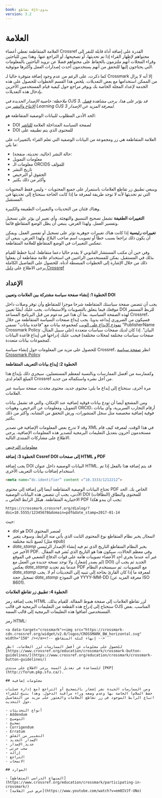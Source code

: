 ```yaml
---
book: تقاطع ojs-يدوي
version: 3.2
---
```


# العلامة

العلامة المتقاطعة تعطي أعضاء Crossref القدرة على إضافة أداة قابلة للنقر إلى محتواهم لإظهار القراء إذا تم تحديثها، أو تصحيحها، أو التراجع عنها. وهذا يبين للباحثين وقراء المجلات أنهم ملتزمون بالحفاظ على محتواهم فضلا عن تزويد الباحثين بالمعلومات التي يحتاجون إليها للتحقق من أنهم يستخدمون أحدث إصدارات العمل وأكثرها موثوقية.

كما ذكرت، على الرغم من عدم وجود إضافة متوفرة حاليا لـ Crossmark إلا أنه لا يزال من الممكن استخدامها مع بعض التعديلات. يلخص هذا القسم الخطوات للحصول على هذه الخدمة لإعداد المجلة الخاصة بك ويوفر مراجع حول كيفية قيام المستخدمين الآخرين بإدخال هذه التعديلات.

_ملاحظة: خاصية الإصدار الجديدة في OJS 3. قد يؤثر على هذا، يرجى مشاهدة [فصل الإنتاج والنشر](https://docs.pkp.sfu.ca/learning-ojs/en/production-publication#versioning-of-articles) من Learning OJS 3 لمعرفة المزيد عن الإصدار._

الحد الأدنى المطلوب للبيانات الوصفية المتقاطعة هو:

- DOI لصفحة السياسة المتداخلة العلامة [للناشر](https://www.crossref.org/education/crossmark/crossmark-policy-page/)
- DOI للمحتوى الذي يتم تطبيقه على

العلامة المتقاطعة هي زر ومجموعة من البيانات الوصفية التي تعلم القراء بالتغييرات على ما يلي:

- حالة النشر (حالية، تحديثة، منقحة):
- معلومات التمويل
- معلومات الـ ORCIDS للمؤلف
- تاريخ النشر
- الحقوق أو الترخيص
- وأكثر من ذلك بكثير

وينبغي تطبيق زر تقاطع العلامات باستمرار على جميع المحتويات - وليس فقط المحتويات التي تم تحديثها لأنه لا توجد طريقة لمعرفة ما إذا كانت الحاجة ستحتاج إلى تحديثها في المستقبل.

وهناك فئتان من التحديثات والتغييرات الطفيفة والكبيرة.

**التغييرات الطفيفة** تشمل تصحيح التنسيق والتهجئة. وأي تغيير لن يؤثر على تسجيل وتفسير العمل. ولهذا الغرض، ينبغي أن يظل الوضع المتقاطع قائما.

**تغييرات رئيسية** إذا كانت هناك تغييرات جوهرية تؤثر على تسجيل أو تفسير العمل. ويمكن أن يكون ذلك تراجعا بسبب خطأ أو تصويب اسم صاحب البلاغ. ولهذا الغرض، ينبغي أن تنعكس التغييرات في الوضع المتقاطع للعلامة المتقاطعة.

وفي حين أن مكتب المستشار القانوني لا يقدم حاليا دعما متقاطعا، لدينا خطط للقيام بذلك في المستقبل. يمكن للمستخدمين الراغبين في استخدام علامة متقاطعة أن يفعلوا ذلك من خلال الإشارة إلى الخطوات المبسطة أدناه. للحصول على التفاصيل الكاملة يرجى الاطلاع على [دليل Crossref](https://www.crossref.org/get-started/crossmark/)

## الإعداد

**الخطوة 1: إنشاء صفحة سياسة مشتركة بين العلامات وتعيين DOI**

يجب أن تتضمن صفحة سياستك المتقاطعة شرحا موجزا للمتقاطع وأن توفر وصلات داخل موقعك فيما يتعلق بالتصويبات والاستبعادات. يجب عليك أيضًا تعيين DOI للربط المستمر لهذه الصفحة السياسية. بما أن هذا غير مدعوم من قبل البرنامج المساعد Crossref، فسيكون من الضروري إيداعه يدويا. يجب إيداع صفحات السياسة المتقاطعة من خلال [نموذج الإيداع على الويب](https://apps.crossref.org/webDeposit/) كمجموعة بيانات مع "قاعدة بيانات" تسمى "PublisherName Crossmark Policy البيان". إذا كان لديك صفحات سياسات متعددة (على سبيل المثال، صفحات سياسات مختلفة لمجلات مختلفة) فيجب عليك إدراجها في إيداع قاعدة البيانات كمجموعات بيانات متعددة.

للحصول على مزيد من المعلومات حول إنشاء سياسة Crossref، انظر [صفحة سياسة Crossmark Policy](https://www.crossref.org/education/crossmark/crossmark-policy-page/)

**الخطوة 2: إيداع بيانات التعريف المتقاطعة**

وكممارسة من أفضل الممارسات وبالنسبة لمعظم المستعملين، سيجري ذلك بإيداع هذا المبلغ العام لدى Crossref من أجل نشره واستكماله من جديد.

مرة أخرى، ستحتاج إلى إيداع ما يلي: محتوى جديد، محتوى محدث، صفحة سياسة عبر العلامات.

ومن المشجع أيضا أن تودع بيانات فوقية إضافية عند الإمكان، والتي قد تشمل بيانات التمويل، ومعلومات عن الترخيص، وهويات ORCID، أرقام التجارب السريرية، وأي بيانات فوقية إضافية مخصصة مثل سجل المنشورات، ورش التحقق من التشابه، وأكثر من ذلك بكثير.

وقد لا تدرج بعض المعلومات الإضافية في تصدير XML في هذا الوقت. لمعرفة كيف قام مستخدمون آخرون بتعديل التعليمات البرمجية لتصدير هذه المعلومات الإضافية، يرجى الاطلاع على مشاركات المنتدى التالية.

[معلومات الترخيص](https://forum.pkp.sfu.ca/t/crossmark-support/1375/5)

**الخطوة 3: إضافة Cssref DOI إلى صفحات HTML و PDF**

يجب إضافة DOI البيانات الوصفية داخل عنوان HTML. قد يتم إضافة هذا بالفعل إذا تم استخدام إضافات بيانات التعريف الأخرى.

```html
<meta name=”dc.identifier” content =”10.3333/1212212”>
```

تحتاج البيانات الوصفية المتقاطعة أيضا إلى إضافة إلى محتوى PDF الخاص بك. الحد الأدنى، يجب أن تتضمن هذه البيانات الوصفية DOI للمحتوى والنطاق (النطاقات) الاختيارية المتقاطعة. هيكل الرابط الخاص بـ PDF يجب أن يبدو هكذا:

`https://crossmark.crossref.org/dialog/?doi=10.5555/12345678&domain=pdf&date_stamp=2017-01-14`

حيث:

- *doi* هو DOI لعنصر المحتوى
- *المجال* يخبر نظام المتقاطع نوع المحتوى الثابت الذي يأتي منه الرابط، وسوف يتغير لصيغ ثابتة مختلفة (مثل epub)
- *date_stamp* يخبر النظام المتقاطع التاريخ الذي تم فيه إنشاء الإصدار الرئيسي الأخير من PDF. وفي معظم الحالات، سيكون هذا هو التاريخ الذي نُشر فيه المقال. غير أنه عندما يجري أحد الأعضاء تصويبات هامة على قوات الدفاع الشعبي في الموقع (لم يصدر إشعار)، ولا توجد نسخة جديدة من العمل مع DOI) الجديد ثم يجب أن يعكس *date_stamp* عندما يتم تجديد PDF مع التصويبات. ثم سيستخدم النظام *date_stamp* لمعرفة ما إذا كان القارئ بحاجة إلى تنبيه إلى التحديثات أم لا. يجب تسجيل حجة *date_stamp* في النموذج YYYY-MM-DD (معرفة المزيد عن ISO 8601).

**الخطوة 4: تطبيق زر تقاطع العلامات**

يجب إضافة رمز HTML لزر تقاطع العلامات إلى صفحة هبوط المقالة. للقيام بذلك، ستحتاج إلى إدراج هذه القطعة من التعليمات البرمجية في قالب OJS المناسب. بعض المستخدمين أضافوا هذه التعليمات البرمجية إلى قالب السمة.

رمز HTML:

```html<!-- ابدأ كتلة المتقاطع v2.0 --><script src="https://crossmark-cdn.crossref.org/widget/v2.0/widget.js"></script>
<a data-target="crossmark"><img src="https://crossmark-cdn.crossref.org/widget/v2.0/logos/CROSSMARK_BW_horizontal.svg" width="150" /></a><!-- إنهاء كتلة المتقاطع -->```

للحصول على معلومات عن أفضل الممارسات لزر العلامات، انظر [https://www.crossref.org/education/crossmark/crossmark-button-guidelines/](https://www.crossref.org/education/crossmark/crossmark-button-guidelines/)

للمساعدة في تعديل السمة يرجى الاطلاع على منتدى [PKP](http://forum.pkp.sfu.ca/).

## معلومات إضافية

ومن الممارسات الجيدة نشر إشعار بالتصحيح أو التراجع (مع إدارة عمليات حفظ السلام) الخاصة بها وعدم وضعه وراء مراقبة الدخول. وهذا يتيح للقراء اتباع الرابط الموجود في زر تقاطع العلامات والعثور على مزيد من التفاصيل حول التحديث.

- أنواع التحديثات
- Addendum
- التوضيح
- تصحيح
- Corrigendum
- Erratum
- التعبير_من_القلق
- الإصدار الجديد
- جديد_الإصدار
- سحب جزئي
- إزالة
- التراجع
- الانسحاب

## الموارد

- [المنهاج الدراسي المتقاطع](https://www.crossref.org/education/crossmark/participating-in-crossmark/)
- [عرض عبر العلامة](https://www.youtube.com/watch?v=em0IVJf-UNo)
